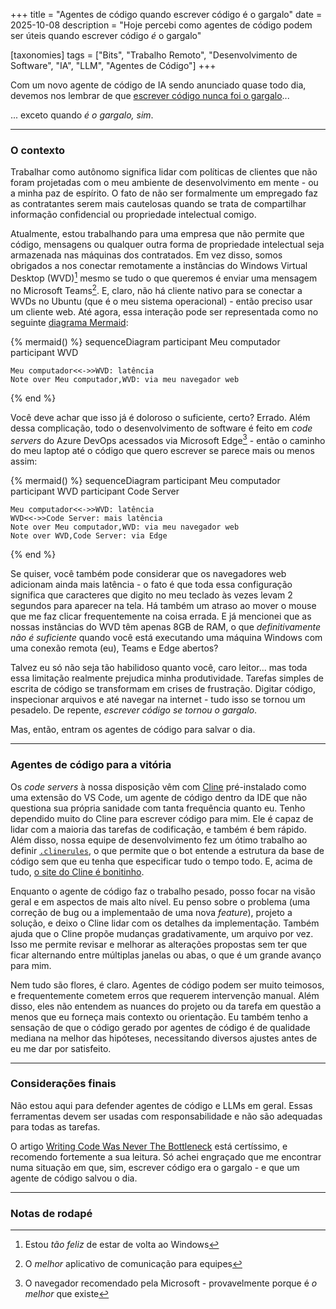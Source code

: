 +++
title = "Agentes de código quando escrever código é o gargalo"
date = 2025-10-08
description = "Hoje percebi como agentes de código podem ser úteis quando escrever código _é_ o gargalo"

[taxonomies]
tags = ["Bits", "Trabalho Remoto", "Desenvolvimento de Software", "IA", "LLM", "Agentes de Código"]
+++

Com um novo agente de código de IA sendo anunciado quase todo dia, devemos nos lembrar de que [escrever código nunca foi o gargalo](https://ordep.dev/posts/writing-code-was-never-the-bottleneck)...

... exceto quando _é o gargalo, sim_.

---

### O contexto

Trabalhar como autônomo significa lidar com políticas de clientes que não foram projetadas com o meu ambiente de desenvolvimento em mente - ou a minha paz de espírito. O fato de não ser formalmente um empregado faz as contratantes serem mais cautelosas quando se trata de compartilhar informação confidencial ou propriedade intelectual comigo.

Atualmente, estou trabalhando para uma empresa que não permite que código, mensagens ou qualquer outra forma de propriedade intelectual seja armazenada nas máquinas dos contratados. Em vez disso, somos obrigados a nos conectar remotamente a instâncias do Windows Virtual Desktop (WVD)[^1] mesmo se tudo o que queremos é enviar uma mensagem no Microsoft Teams[^2]. E, claro, não há cliente nativo para se conectar a WVDs no Ubuntu (que é o meu sistema operacional) - então preciso usar um cliente web. Até agora, essa interação pode ser representada como no seguinte [diagrama Mermaid](https://mermaid.js.org/):

{% mermaid() %}
sequenceDiagram
participant Meu computador
participant WVD

    Meu computador<<->>WVD: latência
    Note over Meu computador,WVD: via meu navegador web

{% end %}

Você deve achar que isso já é doloroso o suficiente, certo? Errado. Além dessa complicação, todo o desenvolvimento de software é feito em _code servers_ do Azure DevOps acessados via Microsoft Edge[^3] - então o caminho do meu laptop até o código que quero escrever se parece mais ou menos assim:

{% mermaid() %}
sequenceDiagram
participant Meu computador
participant WVD
participant Code Server

    Meu computador<<->>WVD: latência
    WVD<<->>Code Server: mais latência
    Note over Meu computador,WVD: via meu navegador web
    Note over WVD,Code Server: via Edge

{% end %}

Se quiser, você também pode considerar que os navegadores web adicionam ainda mais latência - o fato é que toda essa configuração significa que caracteres que digito no meu teclado às vezes levam 2 segundos para aparecer na tela. Há também um atraso ao mover o mouse que me faz clicar frequentemente na coisa errada. E já mencionei que as nossas instâncias do WVD têm apenas 8GB de RAM, o que _definitivamente não é suficiente_ quando você está executando uma máquina Windows com uma conexão remota (eu), Teams e Edge abertos?

Talvez eu só não seja tão habilidoso quanto você, caro leitor... mas toda essa limitação realmente prejudica minha produtividade. Tarefas simples de escrita de código se transformam em crises de frustração. Digitar código, inspecionar arquivos e até navegar na internet - tudo isso se tornou um pesadelo. De repente, _escrever código se tornou o gargalo_.

Mas, então, entram os agentes de código para salvar o dia.

---

### Agentes de código para a vitória

Os _code servers_ à nossa disposição vêm com [Cline](https://cline.bot/) pré-instalado como uma extensão do VS Code, um agente de código dentro da IDE que não questiona sua própria sanidade com tanta frequência quanto eu. Tenho dependido muito do Cline para escrever código para mim. Ele é capaz de lidar com a maioria das tarefas de codificação, e também é bem rápido. Além disso, nossa equipe de desenvolvimento fez um ótimo trabalho ao definir [`.clinerules`](https://docs.cline.bot/features/cline-rules), o que permite que o bot entende a estrutura da base de código sem que eu tenha que especificar tudo o tempo todo. E, acima de tudo, [o site do Cline é bonitinho](https://web.archive.org/web/20251004184616/https://cline.bot/).

Enquanto o agente de código faz o trabalho pesado, posso focar na visão geral e em aspectos de mais alto nível. Eu penso sobre o problema (uma correção de bug ou a implementaão de uma nova _feature_), projeto a solução, e deixo o Cline lidar com os detalhes da implementação. Também ajuda que o Cline propõe mudanças gradativamente, um arquivo por vez. Isso me permite revisar e melhorar as alterações propostas sem ter que ficar alternando entre múltiplas janelas ou abas, o que é um grande avanço para mim.

Nem tudo são flores, é claro. Agentes de código podem ser muito teimosos, e frequentemente cometem erros que requerem intervenção manual. Além disso, eles não entendem as nuances do projeto ou da tarefa em questão a menos que eu forneça mais contexto ou orientação. Eu também tenho a sensação de que o código gerado por agentes de código é de qualidade mediana na melhor das hipóteses, necessitando diversos ajustes antes de eu me dar por satisfeito.

---

### Considerações finais

Não estou aqui para defender agentes de código e LLMs em geral. Essas ferramentas devem ser usadas com responsabilidade e não são adequadas para todas as tarefas.

O artigo [Writing Code Was Never The Bottleneck](https://ordep.dev/posts/writing-code-was-never-the-bottleneck) está certíssimo, e recomendo fortemente a sua leitura. Só achei engraçado que me encontrar numa situação em que, sim, escrever código era o gargalo - e que um agente de código salvou o dia.

---

### Notas de rodapé

[^1]: Estou _tão feliz_ de estar de volta ao Windows
[^2]: O _melhor_ aplicativo de comunicação para equipes
[^3]: O navegador recomendado pela Microsoft - provavelmente porque é _o melhor_ que existe
